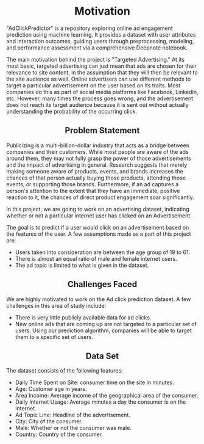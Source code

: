 <h1 align="center">Motivation</h1>

"AdClickPredictor" is a repository exploring online ad engagement prediction using machine learning. It provides a dataset with user attributes and interaction outcomes, guiding users through preprocessing, modeling, and performance assessment via a comprehensive Deepnote notebook. 

The main motivation behind the project is "Targeted Advertising." At its most basic, targeted advertising can just mean that ads are chosen for their relevance to site content, in the assumption that they will then be relevant to the site audience as well. Online advertisers can use different methods to target a particular advertisement on the user based on its traits. Most companies do this as part of social media platforms like Facebook, LinkedIn, etc. However, many times the process goes wrong, and the advertisement does not reach its target audience because it is sent out without actually understanding the probability of the occurring click.

<h2 align="center">Problem Statement</h2>

Publicizing is a multi-billion-dollar industry that acts as a bridge between companies and their customers. While most people are aware of the ads around them, they may not fully grasp the power of those advertisements and the impact of advertising in general. Research suggests that merely making someone aware of products, events, and brands increases the chances of that person actually buying those products, attending those events, or supporting those brands. Furthermore, if an ad captures a person's attention to the extent that they have an immediate, positive reaction to it, the chances of direct product engagement soar significantly.

In this project, we are going to work on an advertising dataset, indicating whether or not a particular internet user has clicked on an Advertisement.

The goal is to predict if a user would click on an advertisement based on the features of the user. A few assumptions made as a part of this project are:

- Users taken into consideration are between the age group of 19 to 61.
- There is almost an equal ratio of male and female internet users.
- The ad topic is limited to what is given in the dataset.

<h2 align="center">Challenges Faced</h2>

We are highly motivated to work on the Ad click prediction dataset. A few challenges in this area of study include:

- There is very little publicly available data for ad clicks.
- New online ads that are coming up are not targeted to a particular set of users. Using our prediction algorithm, companies will be able to target them to a specific set of users.

<h2 align="center">Data Set</h2>

The dataset consists of the following features:

- Daily Time Spent on Site: consumer time on the site in minutes.
- Age: Customer age in years.
- Area Income: Average income of the geographical area of the consumer.
- Daily Internet Usage: Average minutes a day the consumer is on the internet.
- Ad Topic Line: Headline of the advertisement.
- City: City of the consumer.
- Male: Whether or not the consumer was male.
- Country: Country of the consumer.

